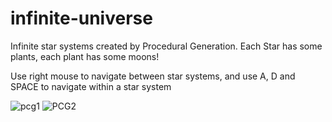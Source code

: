 # infinite-universe
Infinite star systems created by Procedural Generation. Each Star has some plants, each plant has some moons!

Use right mouse to navigate between star systems, and use A, D and SPACE to navigate within a star system

![pcg1](https://user-images.githubusercontent.com/72260733/113222995-c7b65e00-9262-11eb-83c2-4148f4b721a9.png)
![PCG2](https://user-images.githubusercontent.com/72260733/113222996-c84ef480-9262-11eb-8e9d-21e031614d3e.png)
